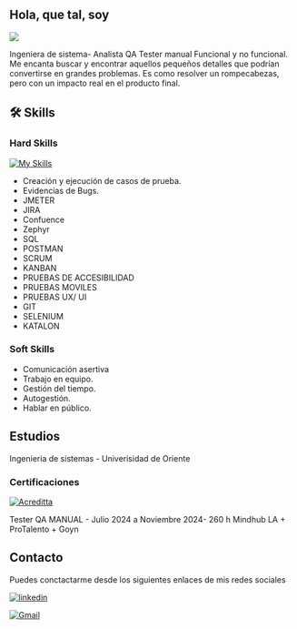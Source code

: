 ## Hola, que tal, soy

<img src="https://media.licdn.com/dms/image/v2/D5616AQFSLhdqJHjw5g/profile-displaybackgroundimage-shrink_350_1400/profile-displaybackgroundimage-shrink_350_1400/0/1729628193512?e=1736985600&v=beta&t=QEIel3TaD0NA9HUB0SQ0sXRWy4iSEphDgW2zEnNzmSU"/>


Ingeniera de sistema- Analista QA Tester manual Funcional y no funcional.
Me encanta buscar y encontrar aquellos pequeños detalles que podrían convertirse en grandes problemas. Es como resolver un rompecabezas, pero con un impacto real en el producto final.

## 🛠 Skills

### Hard Skills

[![My Skills](https://skillicons.dev/icons?i=js,html,css,cs,mysql,py,git,github,postman,powershell,selenium,ubuntu,visualstudio,windows,linux,bash,figma&theme=light)](https://skillicons.dev)

- Creación y ejecución de casos de prueba.
- Evidencias de Bugs.
- JMETER
- JIRA
- Confuence
- Zephyr
- SQL
- POSTMAN
- SCRUM
- KANBAN
- PRUEBAS DE ACCESIBILIDAD
- PRUEBAS MOVILES
- PRUEBAS UX/ UI
- GIT
- SELENIUM
- KATALON


### Soft Skills
- Comunicación asertiva 
- Trabajo en equipo.
- Gestión del tiempo.
- Autogestión. 
- Hablar en público.
## Estudios
Ingenieria de sistemas - Univerisidad de Oriente

### Certificaciones
[![Acreditta]( https://info.acreditta.com/wp-content/uploads/2023/06/Logo-Acreditta-Blanco.svg)](https://api.acreditta.com/api/v1/badges/badge-acceptance/bcc8cc4b-6112-492d-9b40-0ab7400594b6/)

Tester QA MANUAL - Julio 2024 a Noviembre 2024- 260 h
Mindhub LA + ProTalento + Goyn 

## Contacto
Puedes conctactarme desde los siguientes enlaces de mis redes sociales

[![linkedin](https://img.shields.io/badge/linkedin-0A66C2?style=for-the-badge&logo=linkedin&logoColor=white)](https://www.linkedin.com/in/nelbis-olivero-21350a10a/)

<a href="mailto:nelbisolivero19@gmail.com">
  <img src="https://img.shields.io/badge/Gmail-D14836?style=for-the-badge&logo=gmail&logoColor=white" alt="Gmail" />
</a>
